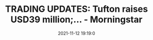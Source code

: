 ---
"title": "TRADING UPDATES: Tufton raises USD39 million;... - Morningstar"
"date": "2021-11-12 19:19:0"
"feed_name": "GOOGLENEWSDRILLING"
"feed_website": "https://news.google.com/search?q=drilling%2Bincident&hl=en-US&gl=US&ceid=US:en"
"feed_rss": "https://news.google.com/rss/search?q=drilling%2Bincident&hl=en-US&gl=US&ceid=US:en"
"link": "https://www.morningstar.co.uk/uk/news/AN_1636744788272272100/trading-updates-tufton-raises-usd39-million;-engage-wins-new-contract.aspx"
"source": "{'href': 'https://www.morningstar.co.uk', 'title': 'Morningstar'}"
"file": "_posts/2021-1-1-7435bce8725242d6b94b2031a8cf96a017e0396e.md"
"accident": "0"
"drilling": "0"
"dead": "0"
"injured": "0"
"arrested": "0"
"place": "unknown place"
"where": "unknown site"
"causes": "unknown"
"place_uri": "unknown place"
---